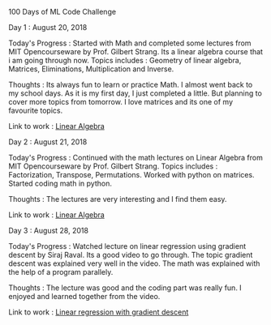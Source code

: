100 Days of ML Code Challenge

Day 1 : August 20, 2018

Today's Progress : Started with Math and completed some lectures from MIT Opencourseware by Prof. Gilbert Strang. Its a linear algebra course that i am going through now. Topics includes : Geometry of linear algebra, Matrices, Eliminations, Multiplication and Inverse.

Thoughts : Its always fun to learn or practice Math. I almost went back to my school days. As it is my first day, I just completed a little. But planning to cover more topics from tomorrow. I love matrices and its one of my favourite topics.

Link to work : [Linear Algebra](https://ocw.mit.edu/courses/mathematics/18-06-linear-algebra-spring-2010/video-lectures/)

Day 2 : August 21, 2018

Today's Progress : Continued with the math lectures on Linear Algebra from MIT Opencourseware by Prof. Gilbert Strang. Topics includes : Factorization, Transpose, Permutations. Worked with python on matrices. Started coding math in python.

Thoughts : The lectures are very interesting and I find them easy.  

Link to work : [Linear Algebra](https://ocw.mit.edu/courses/mathematics/18-06-linear-algebra-spring-2010/video-lectures/)

Day 3 : August 28, 2018

Today's Progress : Watched lecture on linear regression using gradient descent by Siraj Raval. Its a good video to go through. The topic gradient descent was explained very well in the video. The math was explained with the help of a program parallely. 

Thoughts : The lecture was good and the coding part was really fun. I enjoyed and learned together from the video.

Link to work : [Linear regression with gradient descent](https://www.youtube.com/watch?v=XdM6ER7zTLk)

